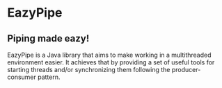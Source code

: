 # EazyPipe

## Piping made eazy!

EazyPipe is a Java library that aims to make working in a multithreaded environment easier. It achieves that by providing a set of useful tools for starting threads and/or synchronizing them following the producer-consumer pattern.
